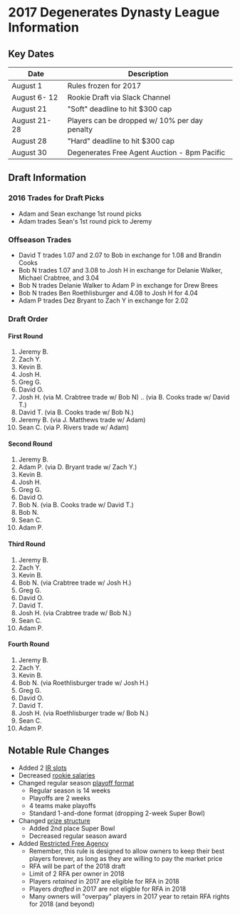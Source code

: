 # 2017 Degenerates Dynasty League Information 

## Key Dates

| Date         | Description |
|--------------|-------------|
| August 1     | Rules frozen for 2017 |
| August 6- 12 | Rookie Draft via Slack Channel |
| August 21    | "Soft" deadline to hit $300 cap |
| August 21-28 | Players can be dropped w/ 10% per day penalty |
| August 28    | "Hard" deadline to hit $300 cap |
| August 30    | Degenerates Free Agent Auction - 8pm Pacific |

## Draft Information

### 2016 Trades for Draft Picks
  - Adam and Sean exchange 1st round picks
  - Adam trades Sean's 1st round pick to Jeremy

### Offseason Trades
  - David T trades 1.07 and 2.07 to Bob in exchange for 1.08 and Brandin Cooks
  - Bob N trades 1.07 and 3.08 to Josh H in exchange for Delanie Walker, Michael Crabtree, and 3.04
  - Bob N trades Delanie Walker to Adam P in exchange for Drew Brees
  - Bob N trades Ben Roethlisburger and 4.08 to Josh H for 4.04
  - Adam P trades Dez Bryant to Zach Y in exchange for 2.02
  
### Draft Order

#### First Round
  1. Jeremy B.
  2. Zach Y.
  3. Kevin B.
  4. Josh H.
  5. Greg G.
  6. David O.
  7. Josh H. (via M. Crabtree trade w/ Bob N) .. (via B. Cooks trade w/ David T.)
  8. David T. (via B. Cooks trade w/ Bob N.)
  9. Jeremy B. (via J. Matthews trade w/ Adam)
  10. Sean C. (via P. Rivers trade w/ Adam)

#### Second Round
  1. Jeremy B.
  2. Adam P. (via D. Bryant trade w/ Zach Y.)
  3. Kevin B.
  4. Josh H.
  5. Greg G.
  6. David O.
  7. Bob N. (via B. Cooks trade w/ David T.)
  8. Bob N.
  9. Sean C.
  10. Adam P.

#### Third Round
  1. Jeremy B.
  2. Zach Y.
  3. Kevin B.
  4. Bob N. (via Crabtree trade w/ Josh H.)
  5. Greg G.
  6. David O.
  7. David T.
  8. Josh H. (via Crabtree trade w/ Bob N.)
  9. Sean C.
  10. Adam P.

#### Fourth Round
  1. Jeremy B.
  2. Zach Y.
  3. Kevin B.
  4. Bob N. (via Roethlisburger trade w/ Josh H.) 
  5. Greg G.
  6. David O.
  7. David T.
  8. Josh H. (via Roethlisburger trade w/ Bob N.)
  9. Sean C.
  10. Adam P.

## Notable Rule Changes
  - Added 2 [IR slots](#ir-slots)
  - Decreased [rookie salaries](#rookie-draft)
  - Changed regular season [playoff format](#playoffs)
    - Regular season is 14 weeks
    - Playoffs are 2 weeks
    - 4 teams make playoffs
    - Standard 1-and-done format (dropping 2-week Super Bowl)
  - Changed [prize structure](#prizes)
    - Added 2nd place Super Bowl
    - Decreased regular season award
  - Added [Restricted Free Agency](#restricted-free-agency)
    - Remember, this rule is designed to allow owners to keep their best players forever, as long as they are willing to pay the market price
    - RFA will be part of the 2018 draft
    - Limit of 2 RFA per owner in 2018
    - Players *retained* in 2017 are eligible for RFA in 2018
    - Players *drafted* in 2017 are not eligble for RFA in 2018
    - Many owners will "overpay" players in 2017 year to retain RFA rights for 2018 (and beyond)
    
